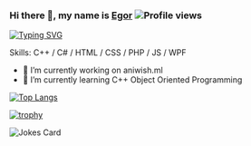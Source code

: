 ### Hi there 👋, my name is [Egor](https://aspirin493.ml/)         ![Profile views](https://gpvc.arturio.dev/Aspirin493)  
[![Typing SVG](https://readme-typing-svg.herokuapp.com?color=%2336BCF7&lines=Software+developer+from+Russia)](https://git.io/typing-svg)

Skills: C++ / C# / HTML / CSS / PHP / JS / WPF

- 🔭 I’m currently working on aniwish.ml 
- 🌱 I’m currently learning C++ Object Oriented Programming 

<!---Для компактной версии-->
[![Top Langs](https://github-readme-stats.vercel.app/api/top-langs/?username=Aspirin493&layout=compact&theme=dark)](https://github.com/anuraghazra/github-readme-stats)

[![trophy](https://github-profile-trophy.vercel.app/?username=Aspirin493&theme=onedark)](https://github.com/ryo-ma/github-profile-trophy)

![Jokes Card](https://readme-jokes.vercel.app/api)
